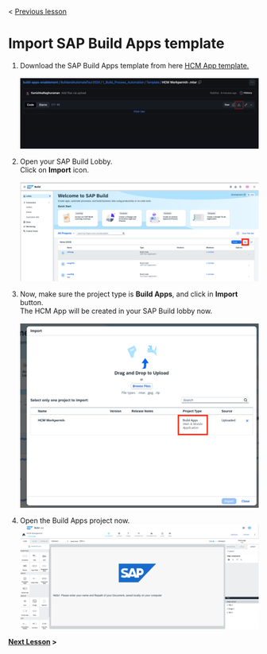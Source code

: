 < [Previous lesson](./Readme.md)

# Import SAP Build Apps template 

1. Download the SAP Build Apps template from here <a href="https://github.com/SAP-samples/build-apps-enablement/blob/main/BuildandAutomateTour2024/1_Build_Process_Automation/Template/HCM%20Workpermit-.mtar">HCM App template.</a><br><br>
![](/BuildandAutomateTour2024/Images/11_downloadtemplate.png)

2. Open your SAP Build Lobby.<br>
Click on **Import** icon.<br><br>
![](/BuildandAutomateTour2024/Images/11_2_import.png)

3. Now, make sure the project type is **Build Apps**, and click in **Import** button.<br> The HCM App will be created in your SAP Build lobby now.<br><Br>
![](./Images/2_1_2.png)

4. Open the Build Apps project now.<br><b>
![](./Images/2_1_3.png)


[Next Lesson](./2_AppCustomisation.md) >